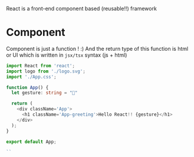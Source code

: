 React is a front-end component based (reusable!!) framework  

# Component

Component is just a function ! :)
And the return type of this function is html or UI which is written in `jsx/tsx` syntax (js + html)

```typescript
import React from 'react';
import logo from './logo.svg';
import './App.css';

function App() {
  let gesture: string = "🤟"

  return (
    <div className='App'>
      <h1 className='App-greeting'>Hello React!! {gesture}</h1>
    </div>
  );
}

export default App;

``
